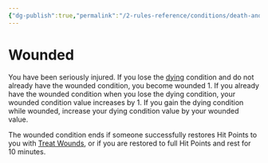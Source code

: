 ```yaml
---
{"dg-publish":true,"permalink":"/2-rules-reference/conditions/death-and-dying-conditions/wounded/"}
---
```


# Wounded

You have been seriously injured. If you lose the [dying](https://2e.aonprd.com/Conditions.aspx?ID=11) condition and do not already have the wounded condition, you become wounded 1. If you already have the wounded condition when you lose the dying condition, your wounded condition value increases by 1. If you gain the dying condition while wounded, increase your dying condition value by your wounded value.  
  
The wounded condition ends if someone successfully restores Hit Points to you with [Treat Wounds](https://2e.aonprd.com/Actions.aspx?ID=57), or if you are restored to full Hit Points and rest for 10 minutes.